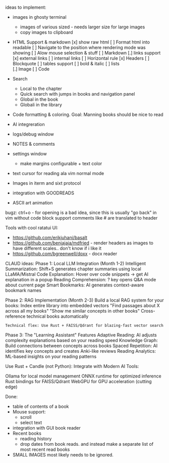 ideas to implement:
 - images in ghosty terminal
     - images of various sized - needs larger size for large images
     - copy images to clipboard
 - HTML Support & markdown
     [x] show raw html
         [ ] Format html into readable
         [ ] Navigate to the position where rendering mode was showing
         [ ] Alow mouse selection & stuff
     [ ] Markdown
         [.] links support 
             [x] external links
             [ ] internal links
         [ ] Horizontal rule
         [x] Headers
         [ ] Blockquote
         [ ] tables support
         [ ] bold & italic 
         [ ] lists  
         [.] Image
         [ ] Code 
 - Search
     - Local to the chapter
     - Quick search with jumps in books and navigation panel
     - Global in the book
     - Globali in the library
 - Code formatting & coloring. Goal: Manning books should be nice to read
 - AI integreration
 - logs/debug window
 - NOTES & comments
 - settings window
     - make margins configurable + text color 
 - text cursor for reading ala vim normal mode
 - Images in iterm and sixt protocol

 - integration with GOODREADS
 - ASCII art animation

bugz: 
ctrl+o - for opening is a bad idea, since this is usually "go back" in vim
without code block support comments like # are translated to header


Tools with cool ratatui UI: 
- https://github.com/erikjuhani/basalt
- https://github.com/benjajaja/mdfried  - render headers as images to have different scales.. don't know if i like it
- https://github.com/bgreenwell/doxx - docx reader

CLAUD ideas:
Phase 1: Local LLM Integration (Month 1-2)
    Intelligent Summarization: Shift+S generates chapter summaries using local LLaMA/Mistral
    Code Explanation: Hover over code snippets → get AI explanation in a popup
    Reading Comprehension: ? key opens Q&A mode about current page
    Smart Bookmarks: AI generates context-aware bookmark names

Phase 2: RAG Implementation (Month 2-3)
    Build a local RAG system for your books:
    Index entire library into embedded vectors
    "Find passages about X across all my books"
    "Show me similar concepts in other books"
    Cross-reference technical books automatically

    Technical flex: Use Rust + FAISS/Qdrant for blazing-fast vector search

Phase 3: The "Learning Assistant" Features
    Adaptive Reading: AI adjusts complexity explanations based on your reading speed
    Knowledge Graph: Build connections between concepts across books
    Spaced Repetition: AI identifies key concepts and creates Anki-like reviews
    Reading Analytics: ML-based insights on your reading patterns

Use Rust + Candle (not Python):
Integrate with Modern AI Tools:

Ollama for local model management
ONNX runtime for optimized inference
Rust bindings for FAISS/Qdrant
WebGPU for GPU acceleration (cutting edge)

Done:
 - table of contents of a book
 - Mouse support: 
   - scroll
   - select text
 - integration with GUI book reader 
 - Recent books
     - reading history
     - drop dates from book reads. and instead make a separate list of most recent read books
 - SMALL IMAGES most likely needs to be ignored. 
